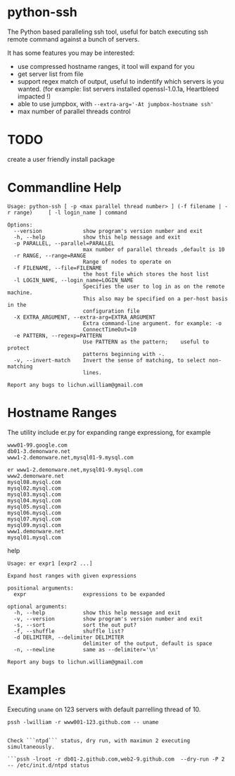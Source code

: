 python-ssh
==========

The Python based paralleling ssh tool, useful for batch executing ssh remote command against a bunch of servers.

It has some features you may be interested:
* use compressed hostname ranges, it tool will expand for you
* get server list from file
* support regex match of output, useful to indentify which servers is you wanted. (for example: list servers installed openssl-1.0.1a, Heartbleed impacted !) 
* able to use jumpbox, with ```--extra-arg='-At jumpbox-hostname ssh'```
* max number of parallel threads control


TODO
==========
create a user friendly install package


Commandline Help
==========

```
Usage: python-ssh [ -p <max parallel thread number> ] (-f filename | -r range)     [ -l login_name ] command

Options:
  --version             show program's version number and exit
  -h, --help            show this help message and exit
  -p PARALLEL, --parallel=PARALLEL
                        max number of parallel threads ,default is 10
  -r RANGE, --range=RANGE
                        Range of nodes to operate on
  -f FILENAME, --file=FILENAME
                        the host file which stores the host list
  -l LOGIN_NAME, --login_name=LOGIN_NAME
                        Specifies the user to log in as on the remote machine.
                        This also may be specified on a per-host basis in the
                        configuration file
  -X EXTRA_ARGUMENT, --extra-arg=EXTRA_ARGUMENT
                        Extra command-line argument. for example: -o
                        ConnectTimeOut=10
  -e PATTERN, --regexp=PATTERN
                        Use PATTERN as the pattern;    useful to protect
                        patterns beginning with -.
  -v, --invert-match    Invert the sense of matching, to select non-matching
                        lines.

Report any bugs to lichun.william@gmail.com
```

Hostname Ranges
============
The utility include er.py for expanding range expressiong, for example
```
www01-99.google.com
db01-3.demonware.net
www1-2.demonware.net,mysql01-9.mysql.com
```

```
er www1-2.demonware.net,mysql01-9.mysql.com
www2.demonware.net
mysql08.mysql.com
mysql02.mysql.com
mysql03.mysql.com
mysql04.mysql.com
mysql05.mysql.com
mysql06.mysql.com
mysql07.mysql.com
mysql09.mysql.com
www1.demonware.net
mysql01.mysql.com
```

help
```
Usage: er expr1 [expr2 ...]

Expand host ranges with given expressions

positional arguments:
  expr                  expressions to be expanded

optional arguments:
  -h, --help            show this help message and exit
  -v, --version         show program's version number and exit
  -s, --sort            sort the out put?
  -f, --shuffle         shuffle list?
  -d DELIMITER, --delimiter DELIMITER
                        delimiter of the output, default is space
  -n, --newline         same as --delimiter='\n'

Report any bugs to lichun.william@gmail.com
```

Examples
============
Executing ```uname``` on 123 servers with default parrelling thread of 10.

```pssh -lwilliam -r www001-123.github.com -- uname```
```

Check ```ntpd``` status, dry run, with maximun 2 executing simultaneously.

```pssh -lroot -r db01-2.github.com,web2-9.github.com  --dry-run -P 2 -- /etc/init.d/ntpd status
```
